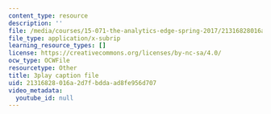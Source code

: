 ```yaml
---
content_type: resource
description: ''
file: /media/courses/15-071-the-analytics-edge-spring-2017/21316828016a2d7fbddaad8fe956d707_fsF79kN9G28.srt
file_type: application/x-subrip
learning_resource_types: []
license: https://creativecommons.org/licenses/by-nc-sa/4.0/
ocw_type: OCWFile
resourcetype: Other
title: 3play caption file
uid: 21316828-016a-2d7f-bdda-ad8fe956d707
video_metadata:
  youtube_id: null
---
```

